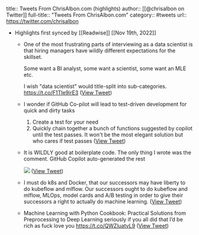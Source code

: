 title:: Tweets From ChrisAlbon.com (highlights)
author:: [[@chrisalbon on Twitter]]
full-title:: "Tweets From ChrisAlbon.com"
category:: #tweets
url:: https://twitter.com/chrisalbon

- Highlights first synced by [[Readwise]] [[Nov 19th, 2022]]
	- One of the most frustrating parts of interviewing as a data scientist is that hiring managers have wildly different expectations for the skillset.
	  
	  Some want a BI analyst, some want a scientist, some want an MLE etc.
	  
	  I wish "data scientist" would title-split into sub-categories. https://t.co/F1TIe9irE3 ([View Tweet](https://twitter.com/chrisalbon/status/1397936723322015744))
	- I wonder if GitHub Co-pilot will lead to test-driven development for quick and dirty tasks
	  
	  1) Create a test for your need
	  1) Quickly chain together a bunch of functions suggested by copilot until the test passes. It won't be the most elegant solution but who cares if test passes ([View Tweet](https://twitter.com/chrisalbon/status/1410827508283367424))
	- It is WILDLY good at boilerplate code. The only thing I wrote was the comment. GitHub Copilot auto-generated the rest 
	  
	  ![](https://pbs.twimg.com/media/E5ua7QfVIAILbXh.png) ([View Tweet](https://twitter.com/chrisalbon/status/1412893308989296642))
	- I must do k8s and Docker, that our successors may have liberty to do kubeflow and mlflow. Our successors ought to do kubeflow and mlflow, MLOps, model cards and A/B testing in order to give their successors a right to actually do machine learning. ([View Tweet](https://twitter.com/chrisalbon/status/1435254250729140227))
	- Machine Learning with Python Cookbook: Practical Solutions from Preprocessing to Deep Learning seriously if you all did that I’d be rich as fuck love you https://t.co/QWZluatvL9 ([View Tweet](https://twitter.com/chrisalbon/status/1457137134301634568))